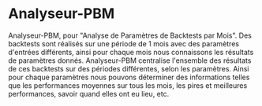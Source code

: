 # Analyseur-PBM
Analyseur-PBM, pour "Analyse de Paramètres de Backtests par Mois". Des backtests sont réalisés sur une période de 1 mois avec des paramètres d'entrées différents, ainsi pour chaque mois nous connaissons les résultats de paramètres donnés. Analyseur-PBM centralise l'ensemble des résultats de ces backtests sur des périodes différentes, selon les paramètres. Ainsi pour chaque paramètres nous pouvons déterminer des informations telles que les performances moyennes sur tous les mois, les pires et meilleures performances, savoir quand elles ont eu lieu, etc.

